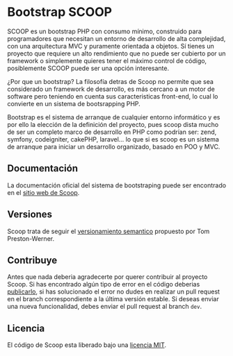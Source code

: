 Bootstrap SCOOP
===============
SCOOP es un bootstrap PHP con consumo mínimo, construido para programadores que necesitan un entorno de desarrollo de alta complejidad, con una arquitectura MVC y puramente orientada a objetos. Sí tienes un proyecto que requiere un alto rendimiento que no puede ser cubierto por un framework o simplemente quieres tener el máximo control de código, posiblemente SCOOP puede ser una opción interesante.

¿Por que un bootstrap? La filosofía detras de Scoop no permite que sea considerado un framework de desarrollo, es más cercano a un motor de software pero teniendo en cuenta sus caracteristicas front-end, lo cual lo convierte en un sistema de bootsrapping PHP.

Bootstrap es el sistema de arranque de cualquier entorno informático y es por ello la elección de la definición del proyecto, pues scoop dista mucho de ser un completo marco de desarrollo en PHP como podrían ser: zend, symfony, codeigniter, cakePHP, laravel... lo que si es scoop es un sistema de arranque para iniciar un desarrollo organizado, basado en POO y MVC.

Documentación
-------------
La documentación oficial del sistema de bootstraping puede ser encontrado en el [sitio web de Scoop](http://getscoop.org/docs/).

Versiones
---------
Scoop trata de seguir el [versionamiento semantico](http://semver.org/lang/es/) propuesto por Tom Preston-Werner.

Contribuye
----------
Antes que nada deberia agradecerte por querer contribuir al proyecto Scoop. Si has encontrado algún tipo de error en el código deberias [publicarlo](https://github.com/mirdware/scoop/issues), si has solucionado el error no dudes en realizar un pull request en el branch correspondiente a la última versión estable. Si deseas enviar una nueva funcionalidad, debes enviar el pull request al branch `dev`.

Licencia
--------
El código de Scoop esta liberado bajo una [licencia MIT](https://raw.githubusercontent.com/marlonramirez/std/master/MIT-License.txt).